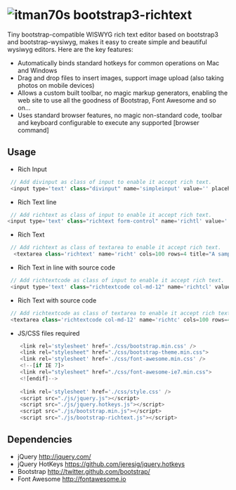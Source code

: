![itman70s](favicon.ico)
bootstrap3-richtext
===================
Tiny bootstrap-compatible WISWYG rich text editor based on bootstrap3 and bootstrap-wysiwyg, makes it easy to create simple and beautiful wysiwyg editors. 
Here are the key features:
* Automatically binds standard hotkeys for common operations on Mac and Windows
* Drag and drop files to insert images, support image upload (also taking photos on mobile devices)
* Allows a custom built toolbar, no magic markup generators, enabling the web site to use all the goodness of Bootstrap, Font Awesome and so on...
* Uses standard browser features, no magic non-standard code, toolbar and keyboard configurable to execute any supported [browser command]

Usage
-----------
* Rich Input
``` javascript
 // Add divinput as class of input to enable it accept rich text.
 <input type='text' class="divinput" name='simpleinput' value='' placeholder="A sample for simple rich input "> 
``` 
* Rich Text line
``` javascript
 // Add richtext as class of input to enable it accept rich text.
<input type='text' class="richtext form-control" name='richtl' value='' placeholder="A sample for simple rich input ">
``` 
* Rich Text
``` javascript
 // Add richtext as class of textarea to enable it accept rich text.
  <textarea class='richtext' name='richt' cols=100 rows=4 title="A sample for simple rich text"> </textarea>
``` 
* Rich Text in line with source code
``` javascript
 // Add richtextcode as class of input to enable it accept rich text.
 <input type='text' class="richtextcode col-md-12" name='richtcl' value='' placeholder="A sample for simple rich input ">
``` 
* Rich Text with source code
``` javascript
 // Add richtextcode as class of textarea to enable it accept rich text.
 <textarea class='richtextcode col-md-12' name='richtc' cols=100 rows=4 title="A sample for simple rich text"> </textarea>
``` 
	
* JS/CSS files required
``` javascript 
    <link rel='stylesheet' href='./css/bootstrap.min.css' />
    <link rel="stylesheet" href="./css/bootstrap-theme.min.css">
    <link rel='stylesheet' href='./css/font-awesome.min.css' />
    <!--[if IE 7]>
    <link rel="stylesheet" href="./css/font-awesome-ie7.min.css">
    <![endif]-->
    
    <link rel='stylesheet' href='./css/style.css' />
    <script src="./js/jquery.js"></script>
    <script src="./js/jquery.hotkeys.js"></script>
    <script src="./js/bootstrap.min.js"></script>
    <script src="./js/bootstrap-richtext.js"></script>
``` 
Dependencies
------------
* jQuery http://jquery.com/
* jQuery HotKeys https://github.com/jeresig/jquery.hotkeys
* Bootstrap http://twitter.github.com/bootstrap/
* Font Awesome http://fontawesome.io
